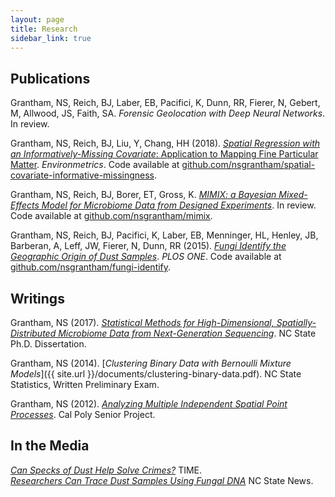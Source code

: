 ```yaml
---
layout: page
title: Research
sidebar_link: true
---
```


## Publications

Grantham, NS, Reich, BJ, Laber, EB, Pacifici, K, Dunn, RR, Fierer, N, Gebert, M, Allwood, JS, Faith, SA. _Forensic Geolocation with Deep Neural Networks_. In review.

Grantham, NS, Reich, BJ, Liu, Y, Chang, HH (2018). [_Spatial Regression with an Informatively-Missing Covariate_: Application to Mapping Fine Particular Matter](https://onlinelibrary.wiley.com/doi/full/10.1002/env.2499). _Environmetrics_. Code available at [github.com/nsgrantham/spatial-covariate-informative-missingness](http://www.github.com/nsgrantham/spatial-covariate-informative-missingness).

Grantham, NS, Reich, BJ, Borer, ET, Gross, K. [_MIMIX: a Bayesian Mixed-Effects Model for Microbiome Data from Designed Experiments_](https://arxiv.org/abs/1703.07747). In review. Code available at [github.com/nsgrantham/mimix](http://www.github.com/nsgrantham/mimix).

Grantham, NS, Reich, BJ, Pacifici, K, Laber, EB, Menninger, HL, Henley, JB, Barberan, A, Leff, JW, Fierer, N, Dunn, RR (2015). [_Fungi Identify the Geographic Origin of Dust Samples_](http://journals.plos.org/plosone/article?id=10.1371/journal.pone.0122605). _PLOS ONE_. Code available at [github.com/nsgrantham/fungi-identify](http://www.github.com/nsgrantham/fungi-identify).

## Writings

Grantham, NS (2017). [_Statistical Methods for High-Dimensional, Spatially-Distributed Microbiome Data from Next-Generation Sequencing_](https://repository.lib.ncsu.edu/handle/1840.20/34780). NC State Ph.D. Dissertation.

Grantham, NS (2014). [_Clustering Binary Data with Bernoulli Mixture Models_]({{ site.url }}/documents/clustering-binary-data.pdf). NC State Statistics, Written Preliminary Exam.

Grantham, NS (2012). [_Analyzing Multiple Independent Spatial Point Processes_](http://digitalcommons.calpoly.edu/statsp/20/). Cal Poly Senior Project.

## In the Media

[_Can Specks of Dust Help Solve Crimes?_](https://time.com/3823925/dust-microbes-forensics/) TIME.  
[_Researchers Can Trace Dust Samples Using Fungal DNA_](https://news.ncsu.edu/2015/04/grantham-fungi-2015/) NC State News.

